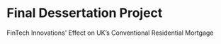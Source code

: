 # Final Dessertation Project
 FinTech Innovations' Effect on UK’s Conventional Residential Mortgage

